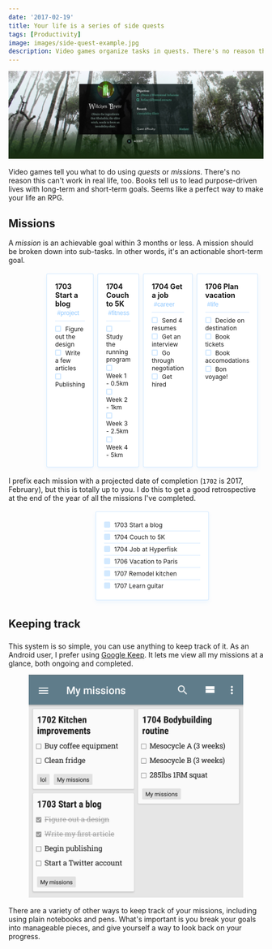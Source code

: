 ```yaml
---
date: '2017-02-19'
title: Your life is a series of side quests
tags: [Productivity]
image: images/side-quest-example.jpg
description: Video games organize tasks in quests. There's no reason this can't work in real life, too.
---
```


![Example image](./life-in-side-quests/side-quest-example.jpg)

<!-- {.-panorama} -->

Video games tell you what to do using _quests_ or _missions_. There's no reason this can't work in real life, too. Books tell us to lead purpose-driven lives with long-term and short-term goals. Seems like a perfect way to make your life an RPG.

## Missions

A _mission_ is an achievable goal within 3 months or less. A mission should be broken down into sub-tasks. In other words, it's an actionable short-term goal.

<figure class='-panorama'>
<div class='mission-list'>
<div class='mission-item'>
<h3>1703 Start a blog <em>#project</em></h3>
<ul>
<li>Figure out the design</li>
<li>Write a few articles</li>
<li>Publishing</li>
</ul>
</div>
<div class='mission-item'>
<h3>1704 Couch to 5K <em>#fitness</em></h3>
<ul>
<li>Study the running program</li>
<li>Week 1 - 0.5km</li>
<li>Week 2 - 1km</li>
<li>Week 3 - 2.5km</li>
<li>Week 4 - 5km</li>
</ul>
</div>
<div class='mission-item'>
<h3>1704 Get a job <em>#career</em></h3>
<ul>
<li>Send 4 resumes</li>
<li>Get an interview</li>
<li>Go through negotiation</li>
<li>Get hired</li>
</ul>
</div>
<div class='mission-item'>
<h3>1706 Plan vacation <em>#life</em></h3>
<ul>
<li>Decide on destination</li>
<li>Book tickets</li>
<li>Book accomodations</li>
<li>Bon voyage!</li>
</ul>
</div>
</div>
</figure>

I prefix each mission with a projected date of completion (`1702` is 2017, February), but this is totally up to you. I do this to get a good retrospective at the end of the year of all the missions I've completed.

<figure>
<div class='mission-list'>
<div class='mission-item -goals'>
<ul>
<li>1703 Start a blog</li>
<li>1704 Couch to 5K</li>
<li>1704 Job at Hyperfisk</li>
<li>1706 Vacation to Paris</li>
<li>1707 Remodel kitchen</li>
<li>1707 Learn guitar</li>
</ul>
</div>
</div>
</figure>

## Keeping track

###

<!-- {.-literate-style} -->

This system is so simple, you can use anything to keep track of it. As an Android user, I prefer using [Google Keep](https://keep.google.com). It lets me view all my missions at a glance, both ongoing and completed.

<figure>
<img src='./life-in-side-quests/keep-missions.png'>
</figure>

There are a variety of other ways to keep track of your missions, including using plain notebooks and pens. What's important is you break your goals into manageable pieces, and give yourself a way to look back on your progress.

<style>
.mission-list {
  box-sizing: border-box;
  font-size: .86em;
}
.mission-item {
  box-sizing: border-box;
  margin: 8px;
  padding: 16px;
  border: solid 1px rgba(30, 144, 255, 0.2);
  box-shadow: 0 4px 8px rgba(30, 144, 255, 0.07);
  border-radius: 3px;
  max-width: 320px;
  background: white;
}
@media (min-width: 481px) {
  .mission-list {
    display: flex;
    margin-left: 128px;
    margin-right: 64px;
    justify-content: center;
  }
  .mission-item {
    flex: 0 1 320px;
    margin: 4px;
  }
}
.mission-item > h3,
.mission-item > ul,
.mission-item > ul > li {
  margin: 0;
  padding: 0;
  border: 0;
  list-style-type: none;
  background: transparent;
}
.mission-item > h3 {
  padding-bottom: 8px;
  margin-bottom: 8px;
  border-bottom: solid 1px rgba(30, 144, 255, 0.2);
}
.mission-item.mission-item > h3 > em {
  font-style: normal;
  font-weight: 400;
  font-size: .86em;
  font-family: sans-serif;
  color: rgba(30, 144, 255, 0.5);
  margin-left: 4px;
}
.mission-item > ul > li {
  margin-top: 2px;
}
.mission-item > ul > li::before {
  content: '';
  box-sizing: border-box;
  position: relative;
  left: 0;
  top: 1px;
  display: inline-block;
  width: 12px;
  height: 12px;
  border: solid 2px rgba(30, 144, 255, 0.2);
  border-radius: 2px;
  margin: 0 8px 0 0;
}
@media (min-width: 481px) {
  .mission-list.-single {
    margin-left: 100px;
    margin-right: 100px;
  }
  .mission-list.-single > .mission-item {
    flex: 1 0 auto;
  }
}
.mission-item.-goals > ul > li + li {
  border-top: solid 1px rgba(30, 144, 255, 0.2);
  padding-top: 4px;
  margin: 4px 0;
}
.mission-item.-goals > ul > li::before {
  background: rgba(30, 144, 255, 0.2);
  border-color: transparent;
}
</style>

